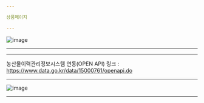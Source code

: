 ```yaml
--- 

상품페이지

---
```


![image](https://github.com/Korjw/APCOrder/assets/93375024/a03b29ff-b757-40b5-bfb0-f9f9aad77e44)

---

---

농산물이력관리정보시스템 연동(OPEN API)
링크 : https://www.data.go.kr/data/15000761/openapi.do

---

![image](https://github.com/Korjw/APCOrder/assets/93375024/f80d8c00-66c1-42d1-a5cc-c99bf21500cf)

---
